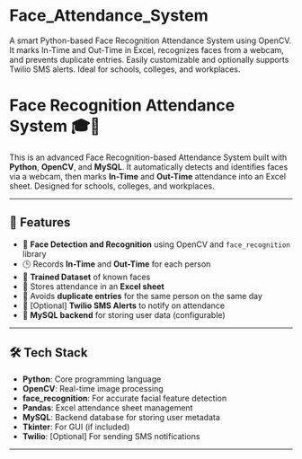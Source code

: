 # Face_Attendance_System
A smart Python-based Face Recognition Attendance System using OpenCV. It marks In-Time and Out-Time in Excel, recognizes faces from a webcam, and prevents duplicate entries. Easily customizable and optionally supports Twilio SMS alerts. Ideal for schools, colleges, and workplaces.


# Face Recognition Attendance System 🎓📸

This is an advanced Face Recognition-based Attendance System built with **Python**, **OpenCV**, and **MySQL**. It automatically detects and identifies faces via a webcam, then marks **In-Time** and **Out-Time** attendance into an Excel sheet. Designed for schools, colleges, and workplaces.

---

## 🚀 Features

- 🔐 **Face Detection and Recognition** using OpenCV and `face_recognition` library
- 🕒 Records **In-Time** and **Out-Time** for each person
- 🧠 **Trained Dataset** of known faces
- 🧾 Stores attendance in an **Excel sheet**
- 🔁 Avoids **duplicate entries** for the same person on the same day
- 💬 [Optional] **Twilio SMS Alerts** to notify on attendance
- 💽 **MySQL backend** for storing user data (configurable)

---

## 🛠️ Tech Stack

- **Python**: Core programming language
- **OpenCV**: Real-time image processing
- **face_recognition**: For accurate facial feature detection
- **Pandas**: Excel attendance sheet management
- **MySQL**: Backend database for storing user metadata
- **Tkinter**: For GUI (if included)
- **Twilio**: [Optional] For sending SMS notifications

---
